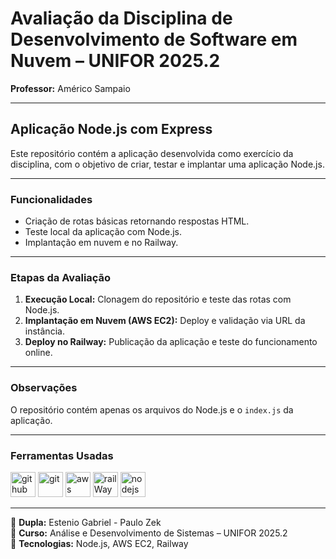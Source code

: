 # Avaliação da Disciplina de Desenvolvimento de Software em Nuvem – UNIFOR 2025.2
**Professor:** Américo Sampaio

---
## Aplicação Node.js com Express

Este repositório contém a aplicação desenvolvida como exercício da disciplina, com o objetivo de criar, testar e implantar uma aplicação Node.js.

---
### Funcionalidades
- Criação de rotas básicas retornando respostas HTML.
- Teste local da aplicação com Node.js.
- Implantação em nuvem e no Railway.

---
### Etapas da Avaliação
1. **Execução Local:** Clonagem do repositório e teste das rotas com Node.js.
2. **Implantação em Nuvem (AWS EC2):** Deploy e validação via URL da instância.
3. **Deploy no Railway:** Publicação da aplicação e teste do funcionamento online.

---
### Observações
O repositório contém apenas os arquivos do Node.js e o `index.js` da aplicação.

---
### Ferramentas Usadas
<img src="https://upload.wikimedia.org/wikipedia/commons/thumb/c/c2/GitHub_Invertocat_Logo.svg/1280px-GitHub_Invertocat_Logo.svg.png" alt="github" height="40">
<img src="https://upload.wikimedia.org/wikipedia/commons/thumb/e/e0/Git-logo.svg/512px-Git-logo.svg.png" alt="git" height="40">
<img src="https://logos-world.net/wp-content/uploads/2021/08/Amazon-Web-Services-AWS-Logo-700x394.png" alt="aws" height="40">
<img src="https://encrypted-tbn0.gstatic.com/images?q=tbn:ANd9GcQWHryxUBlX-HFFxtZp6aA3n4sag0xPXXIL6A&s" alt="railWay" height="40">
<img src="https://upload.wikimedia.org/wikipedia/commons/thumb/d/d9/Node.js_logo.svg/590px-Node.js_logo.svg.png" alt="nodejs" height="40">

---

📌 **Dupla:** Estenio Gabriel - Paulo Zek  
📌 **Curso:** Análise e Desenvolvimento de Sistemas – UNIFOR 2025.2  
📌 **Tecnologias:** Node.js, AWS EC2, Railway
